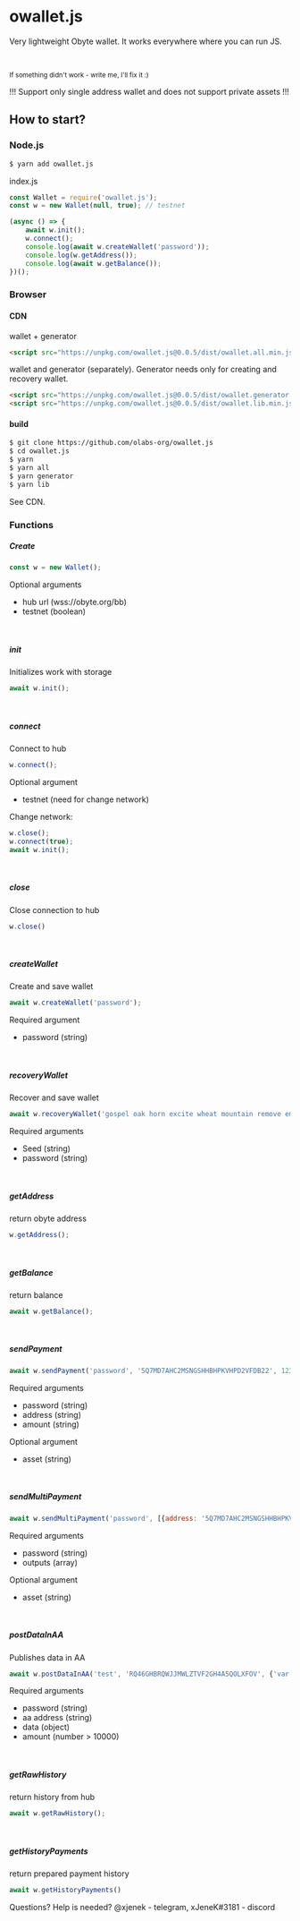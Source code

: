 # owallet.js

Very lightweight Obyte wallet. It works everywhere where you can run JS.

<br>

<sub>If something didn't work - write me, I'll fix it :)</sub>

!!! Support only single address wallet and does not support private assets !!!

## How to start?

### Node.js
```bash
$ yarn add owallet.js
```
index.js
```javascript
const Wallet = require('owallet.js');
const w = new Wallet(null, true); // testnet

(async () => {
    await w.init();
    w.connect();
    console.log(await w.createWallet('password'));
    console.log(w.getAddress());
    console.log(await w.getBalance());
})();
```

### Browser
#### CDN
wallet + generator
```html
<script src="https://unpkg.com/owallet.js@0.0.5/dist/owallet.all.min.js"></script>
```
wallet and generator (separately). Generator needs only for creating and recovery wallet.
```html
<script src="https://unpkg.com/owallet.js@0.0.5/dist/owallet.generator.min.js"></script>
<script src="https://unpkg.com/owallet.js@0.0.5/dist/owallet.lib.min.js"></script>
```



#### build
```bash
$ git clone https://github.com/olabs-org/owallet.js
$ cd owallet.js
$ yarn
$ yarn all
$ yarn generator
$ yarn lib
```

See CDN.

### Functions

##### Create
```javascript
const w = new Wallet();
```
Optional arguments
- hub url (wss://obyte.org/bb)
- testnet (boolean)

<br>

##### init
Initializes work with storage
```javascript
await w.init();
```

<br>

##### connect
Connect to hub
```javascript
w.connect();
```
Optional argument
- testnet (need for change network)

Change network:
```javascript
w.close();
w.connect(true);
await w.init();    
```

<br>

##### close
Close connection to hub
```javascript
w.close()
```

<br>

##### createWallet
Create and save wallet
```javascript
await w.createWallet('password');
```
Required argument
- password (string)

<br>

##### recoveryWallet
Recover and save wallet
```javascript
await w.recoveryWallet('gospel oak horn excite wheat mountain remove embody school confirm fossil mad', 'password');
```
Required arguments
- Seed (string)
- password (string)

<br>

##### getAddress
return obyte address
```javascript
w.getAddress();
```

<br>

##### getBalance
return balance
```javascript
await w.getBalance();
```

<br>

##### sendPayment
```javascript
await w.sendPayment('password', '5Q7MD7AHC2MSNGSHHBHPKVHPD2VFDB22', 1234);
```
Required arguments
- password (string)
- address (string)
- amount (string)

Optional argument
- asset (string)

<br>

##### sendMultiPayment
```javascript
await w.sendMultiPayment('password', [{address: '5Q7MD7AHC2MSNGSHHBHPKVHPD2VFDB22', amount: 1234}]);
```
Required arguments
- password (string)
- outputs (array)

Optional argument
- asset (string)

<br>

##### postDataInAA
Publishes data in AA
```javascript
await w.postDataInAA('test', 'RQ46GHBRQWJJMWLZTVF2GH4A5QOLXFOV', {'var': 'qwerty'}, 11000)
```
Required arguments
- password (string)
- aa address (string)
- data (object)
- amount (number > 10000)

<br>

##### getRawHistory
return history from hub
```javascript
await w.getRawHistory();
```

<br>

##### getHistoryPayments
return prepared payment history
```javascript
await w.getHistoryPayments()
```

Questions? Help is needed? @xjenek - telegram, xJeneK#3181 - discord
